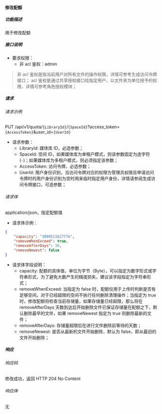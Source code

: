 #### 修改配额

##### 功能描述

用于修改配额

##### 接口说明

- 要求权限：
    - 非 acl 鉴权：admin

> 非 acl 鉴权是指当前用户对所有文件的操作权限，详情可参考生成访问令牌接口；
> acl 鉴权是通过共享授权接口给指定用户，以文件夹为单位授予的权限，详情可参考角色授权模块；

##### 请求

###### 请求示例  

PUT /api/v1/quota/`{LibraryId}`/`{SpaceId}`?access_token=`{AccessToken}`&user_id=`{UserId}`

- 请求参数：
    - LibraryId: 媒体库 ID，必选参数；
    - SpaceId: 空间 ID，如果媒体库为单租户模式，则该参数固定为连字符(`-`)；如果媒体库为多租户模式，则必须指定该参数；
    - AccessToken: 访问令牌，必选参数；
    - UserId: 用户身份识别，当访问令牌对应的权限为管理员权限且申请访问令牌时的用户身份识别为空时用来临时指定用户身份，详情请参阅生成访问令牌接口，可选参数；

###### 请求体

application/json，指定配额值

- 请求体示例：

```json
{
    "capacity": "1099511627776",
    "removeWhenExceed": true,
    "removeAfterDays": 30,
    "removeNewest": false
}
```

- 请求体字段说明：
    - capacity: 配额的具体值，单位为字节（Byte），可以指定为数字形式或字符串形式，为了避免大数产生的精度损失，建议该字段指定为字符串形式；
    - removeWhenExceed: 当指定为 false 时，配额仅用于上传时判断是否有足够空间，对于已经超限的空间不执行任何删除清理操作；当指定为 true 时，修改配额将检查当前存储量，如果存储量已经超限，那么将在 removeAfterDays 天数到达后开始删除文件已保证存储量在配额之下，默认删除最早的文件，如果 removeNewest 指定为 true 则删除最新的文件；
    - removeAfterDays: 存储量超限后在进行文件删除前等待的天数；
    - removeNewest: 是否从最新的文件开始删除，默认为 false，即从最旧的文件开始删除；

##### 响应

###### 响应码

修改成功，返回 HTTP 204 No Content

###### 响应体

无
